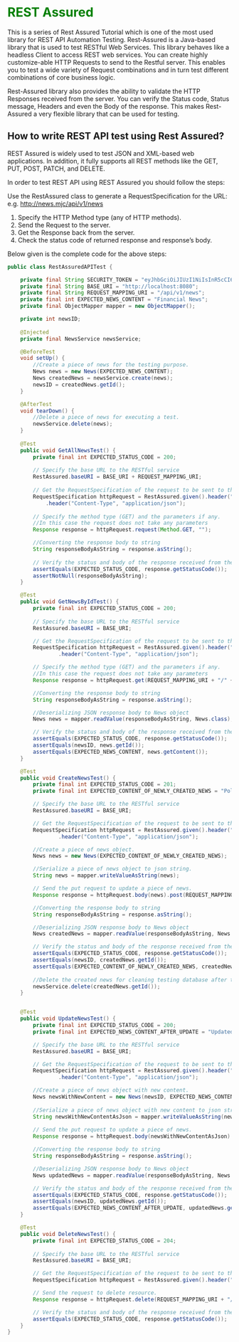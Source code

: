 <H1 style="color: green">REST Assured</h1>

This is a series of Rest Assured Tutorial which is one of the most used library for REST API Automation Testing. Rest-Assured is a Java-based library that is used to test RESTful Web Services. This library behaves like a headless Client to access REST web services. You can create highly customize-able HTTP Requests to send to the Restful server. This enables you to test a wide variety of Request combinations and in turn test different combinations of core business logic.

Rest-Assured library also provides the ability to validate the HTTP Responses received from the server. You can verify the Status code, Status message, Headers and even the Body of the response. This makes Rest-Assured a very flexible library that can be used for testing.

## How to write REST API test using Rest Assured?

REST Assured is widely used to test JSON and XML-based web applications. In addition, it fully supports all REST methods like the GET, PUT, POST, PATCH, and DELETE.

In order to test REST API using REST Assured you should follow the steps:

Use the RestAssured class to generate a RequestSpecification for the URL: e.g. http://news.mjc/api/v1/news
1. Specify the HTTP Method type (any of HTTP methods).
2. Send the Request to the server.
3. Get the Response back from the server.
4. Check the status code of returned response and response’s body.

Below given is the complete code for the above steps:

```Java
public class RestAssuredAPITest {

    private final String SECURITY_TOKEN = "eyJhbGciOiJIUzI1NiIsInR5cCI6IkpXVCJ9.eyJ1c2VyTmFtZSI6InRlc3RpbmcxMjMiLCJwYXNzd29yZCI6IlBhc3N3b3JkQDEiLCJpYXQiOjE2Mjg1NjQyMjF9.lW8JJvJF7jKebbqPiHOBGtCAus8D9Nv1BK6IoIIMJQ4";
    private final String BASE_URI = "http://localhost:8080";
    private final String REQUEST_MAPPING_URI = "/api/v1/news";
    private final int EXPECTED_NEWS_CONTENT = "Financial News";
    private final ObjectMapper mapper = new ObjectMapper();

    private int newsID;
    
    @Injected
    private final NewsService newsService;

    @BeforeTest
    void setUp() {
        //Create a piece of news for the testing purpose.
        News news = new News(EXPECTED_NEWS_CONTENT);
        News createdNews = newsService.create(news);
        newsID = createdNews.getId();
    }

    @AfterTest
    void tearDown() {
        //Delete a piece of news for executing a test.
        newsService.delete(news);
    }
 
    @Test
    public void GetAllNewsTest() { 
        private final int EXPECTED_STATUS_CODE = 200;
     
	    // Specify the base URL to the RESTful service 
	    RestAssured.baseURI = BASE_URI + REQUEST_MAPPING_URI; 
	
	    // Get the RequestSpecification of the request to be sent to the server. 
	    RequestSpecification httpRequest = RestAssured.given().header("Authorization", "Bearer " + SECURITY_TOKEN)
            .header("Content-Type", "application/json");
	
	    // Specify the method type (GET) and the parameters if any. 
	    //In this case the request does not take any parameters 
	    Response response = httpRequest.request(Method.GET, "");

	    //Converting the response body to string
	    String responseBodyAsString = response.asString();
	
	    // Verify the status and body of the response received from the server
        assertEquals(EXPECTED_STATUS_CODE, response.getStatusCode());
        assertNotNull(responseBodyAsString);     
    }

    @Test 
    public void GetNewsByIdTest() {
        private final int EXPECTED_STATUS_CODE = 200;
       
        // Specify the base URL to the RESTful service 
        RestAssured.baseURI = BASE_URI;

        // Get the RequestSpecification of the request to be sent to the server. 
        RequestSpecification httpRequest = RestAssured.given().header("Authorization", "Bearer " + SECURITY_TOKEN)
                .header("Content-Type", "application/json");

        // Specify the method type (GET) and the parameters if any. 
        //In this case the request does not take any parameters 
        Response response = httpRequest.get(REQUEST_MAPPING_URI + "/" + newsID);

        //Converting the response body to string
        String responseBodyAsString = response.asString();

        //Deserializing JSON response body to News object
        News news = mapper.readValue(responseBodyAsString, News.class);

        // Verify the status and body of the response received from the server
        assertEquals(EXPECTED_STATUS_CODE, response.getStatusCode());
        assertEquals(newsID, news.getId());
        assertEquals(EXPECTED_NEWS_CONTENT, news.getContent());
    }

    @Test
    public void CreateNewsTest() {
        private final int EXPECTED_STATUS_CODE = 201;
        private final int EXPECTED_CONTENT_OF_NEWLY_CREATED_NEWS = "Political News";

        // Specify the base URL to the RESTful service 
        RestAssured.baseURI = BASE_URI;

        // Get the RequestSpecification of the request to be sent to the server. 
        RequestSpecification httpRequest = RestAssured.given().header("Authorization", "Bearer " + SECURITY_TOKEN)
                .header("Content-Type", "application/json");

        //Create a piece of news object.
        News news = new News(EXPECTED_CONTENT_OF_NEWLY_CREATED_NEWS);

        //Serialize a piece of news object to json string.
        String news = mapper.writeValueAsString(news);

        // Send the put request to update a piece of news.
        Response response = httpRequest.body(news).post(REQUEST_MAPPING_URI);

        //Converting the response body to string
        String responseBodyAsString = response.asString();

        //Deserializing JSON response body to News object
        News createdNews = mapper.readValue(responseBodyAsString, News.class);

        // Verify the status and body of the response received from the server
        assertEquals(EXPECTED_STATUS_CODE, response.getStatusCode());
        assertEquals(newsID, createdNews.getId());
        assertEquals(EXPECTED_CONTENT_OF_NEWLY_CREATED_NEWS, createdNews.getContent());
        
        //Delete the created news for cleaning testing database after the test.
        newsService.delete(createdNews.getId());
    }


    @Test
    public void UpdateNewsTest() {
        private final int EXPECTED_STATUS_CODE = 200;
        private final int EXPECTED_NEWS_CONTENT_AFTER_UPDATE = "Updated Financial News";

        // Specify the base URL to the RESTful service 
        RestAssured.baseURI = BASE_URI;

        // Get the RequestSpecification of the request to be sent to the server. 
        RequestSpecification httpRequest = RestAssured.given().header("Authorization", "Bearer " + SECURITY_TOKEN)
                .header("Content-Type", "application/json");

        //Create a piece of news object with new content.
        News newsWithNewContent = new News(newsID, EXPECTED_NEWS_CONTENT_AFTER_UPDATE);
        
        //Serialize a piece of news object with new content to json string.
        String newsWithNewContentAsJson = mapper.writeValueAsString(news);
        
        // Send the put request to update a piece of news.
        Response response = httpRequest.body(newsWithNewContentAsJson).put(REQUEST_MAPPING_URI + "/" + newsID);

        //Converting the response body to string
        String responseBodyAsString = response.asString();

        //Deserializing JSON response body to News object
        News updatedNews = mapper.readValue(responseBodyAsString, News.class);

        // Verify the status and body of the response received from the server
        assertEquals(EXPECTED_STATUS_CODE, response.getStatusCode());
        assertEquals(newsID, updatedNews.getId());
        assertEquals(EXPECTED_NEWS_CONTENT_AFTER_UPDATE, updatedNews.getContent());
    }

    @Test
    public void DeleteNewsTest() {
        private final int EXPECTED_STATUS_CODE = 204;
     
        // Specify the base URL to the RESTful service
        RestAssured.baseURI = BASE_URI;

        // Get the RequestSpecification of the request to be sent to the server. 
        RequestSpecification httpRequest = RestAssured.given().header("Authorization", "Bearer " + SECURITY_TOKEN);

        // Send the request to delete resource. 
        Response response = httpRequest.delete(REQUEST_MAPPING_URI + "/" + newsID);

        // Verify the status and body of the response received from the server
        assertEquals(EXPECTED_STATUS_CODE, response.getStatusCode());
    }
}
```